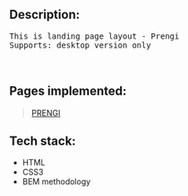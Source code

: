 <h2>Description:</h2>

<pre>This is landing page layout - Prengi
Supports: desktop version only
         
        
</pre>

<h2>Pages implemented:</h2>

> [PRENGI](https://eposha.github.io/prengi/)


>
<h2>Tech stack:</h2>

* HTML
* CSS3
* BEM methodology



